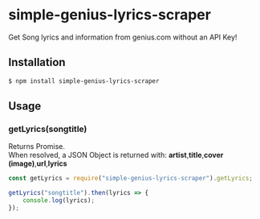 simple-genius-lyrics-scraper
=============

Get Song lyrics and information from genius.com without an API Key!


Installation
------------

```bash
$ npm install simple-genius-lyrics-scraper
```

Usage
-----

### getLyrics(songtitle)

Returns Promise.  
When resolved, a JSON Object is returned with:  **artist**,**title**,**cover (image)**,**url**,**lyrics**

```js
const getLyrics = require("simple-genius-lyrics-scraper").getLyrics;

getLyrics("songtitle").then(lyrics => {
    console.log(lyrics);
});
```